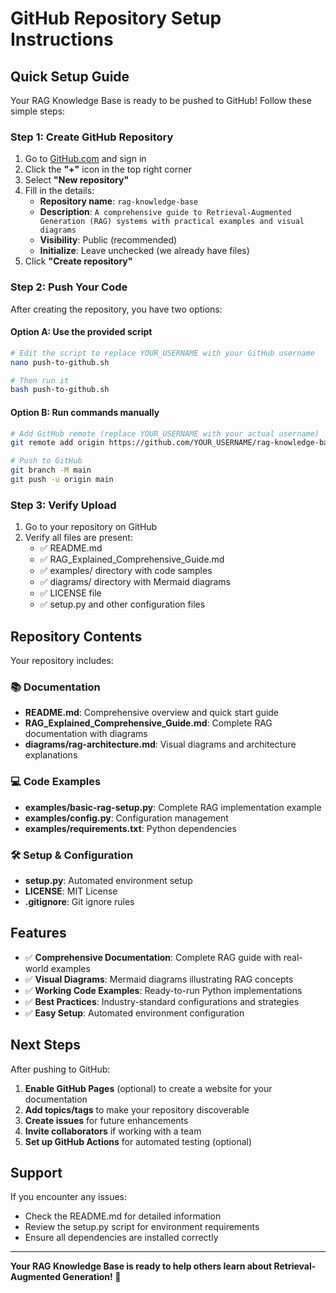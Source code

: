 # GitHub Repository Setup Instructions

## Quick Setup Guide

Your RAG Knowledge Base is ready to be pushed to GitHub! Follow these simple steps:

### Step 1: Create GitHub Repository

1. Go to [GitHub.com](https://github.com) and sign in
2. Click the **"+"** icon in the top right corner
3. Select **"New repository"**
4. Fill in the details:
   - **Repository name**: `rag-knowledge-base`
   - **Description**: `A comprehensive guide to Retrieval-Augmented Generation (RAG) systems with practical examples and visual diagrams`
   - **Visibility**: Public (recommended)
   - **Initialize**: Leave unchecked (we already have files)
5. Click **"Create repository"**

### Step 2: Push Your Code

After creating the repository, you have two options:

#### Option A: Use the provided script
```bash
# Edit the script to replace YOUR_USERNAME with your GitHub username
nano push-to-github.sh

# Then run it
bash push-to-github.sh
```

#### Option B: Run commands manually
```bash
# Add GitHub remote (replace YOUR_USERNAME with your actual username)
git remote add origin https://github.com/YOUR_USERNAME/rag-knowledge-base.git

# Push to GitHub
git branch -M main
git push -u origin main
```

### Step 3: Verify Upload

1. Go to your repository on GitHub
2. Verify all files are present:
   - ✅ README.md
   - ✅ RAG_Explained_Comprehensive_Guide.md
   - ✅ examples/ directory with code samples
   - ✅ diagrams/ directory with Mermaid diagrams
   - ✅ LICENSE file
   - ✅ setup.py and other configuration files

## Repository Contents

Your repository includes:

### 📚 Documentation
- **README.md**: Comprehensive overview and quick start guide
- **RAG_Explained_Comprehensive_Guide.md**: Complete RAG documentation with diagrams
- **diagrams/rag-architecture.md**: Visual diagrams and architecture explanations

### 💻 Code Examples
- **examples/basic-rag-setup.py**: Complete RAG implementation example
- **examples/config.py**: Configuration management
- **examples/requirements.txt**: Python dependencies

### 🛠️ Setup & Configuration
- **setup.py**: Automated environment setup
- **LICENSE**: MIT License
- **.gitignore**: Git ignore rules

## Features

- ✅ **Comprehensive Documentation**: Complete RAG guide with real-world examples
- ✅ **Visual Diagrams**: Mermaid diagrams illustrating RAG concepts
- ✅ **Working Code Examples**: Ready-to-run Python implementations
- ✅ **Best Practices**: Industry-standard configurations and strategies
- ✅ **Easy Setup**: Automated environment configuration

## Next Steps

After pushing to GitHub:

1. **Enable GitHub Pages** (optional) to create a website for your documentation
2. **Add topics/tags** to make your repository discoverable
3. **Create issues** for future enhancements
4. **Invite collaborators** if working with a team
5. **Set up GitHub Actions** for automated testing (optional)

## Support

If you encounter any issues:
- Check the README.md for detailed information
- Review the setup.py script for environment requirements
- Ensure all dependencies are installed correctly

---

**Your RAG Knowledge Base is ready to help others learn about Retrieval-Augmented Generation! 🎉**